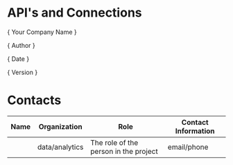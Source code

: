 # API's and Connections

{ Your Company Name }

{ Author  }

{ Date }

{ Version }

# Contacts

| Name | Organization   | Role                                  | Contact Information |
|------|----------------|---------------------------------------|---------------------|
|      | data/analytics | The role of the person in the project | email/phone         |
